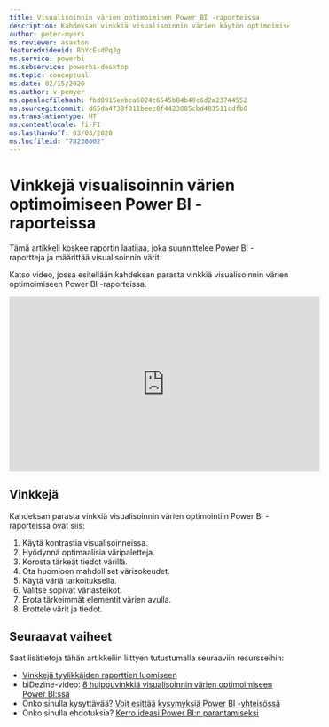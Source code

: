 ```yaml
---
title: Visualisoinnin värien optimoiminen Power BI -raporteissa
description: Kahdeksan vinkkiä visualisoinnin värien käytön optimoimiseen Power BI -raportin visualisoinneissa Power BI Desktopissa tai Power BI -palvelussa.
author: peter-myers
ms.reviewer: asaxton
featuredvideoid: RhYcEsdPqJg
ms.service: powerbi
ms.subservice: powerbi-desktop
ms.topic: conceptual
ms.date: 02/15/2020
ms.author: v-pemyer
ms.openlocfilehash: fbd0915eebca6024c6545b84b49c6d2a23744552
ms.sourcegitcommit: d65da4738f011beec8f4423085cbd483511cdfb0
ms.translationtype: HT
ms.contentlocale: fi-FI
ms.lasthandoff: 03/03/2020
ms.locfileid: "78238002"
---
```

# <a name="tips-to-optimize-visual-colors-in-power-bi-reports"></a>Vinkkejä visualisoinnin värien optimoimiseen Power BI -raporteissa

Tämä artikkeli koskee raportin laatijaa, joka suunnittelee Power BI -raportteja ja määrittää visualisoinnin värit.

Katso video, jossa esitellään kahdeksan parasta vinkkiä visualisoinnin värien optimoimiseen Power BI -raporteissa.

<iframe width="560" height="315" src="https://www.youtube.com/embed/RhYcEsdPqJg" frameborder="0" allowfullscreen></iframe>

## <a name="tips"></a>Vinkkejä

Kahdeksan parasta vinkkiä visualisoinnin värien optimointiin Power BI -raporteissa ovat siis:

1. Käytä kontrastia visualisoinneissa.
1. Hyödynnä optimaalisia väripaletteja.
1. Korosta tärkeät tiedot värillä.
1. Ota huomioon mahdolliset värisokeudet.
1. Käytä väriä tarkoituksella.
1. Valitse sopivat väriasteikot.
1. Erota tärkeimmät elementit värien avulla.
1. Erottele värit ja tiedot.

## <a name="next-steps"></a>Seuraavat vaiheet

Saat lisätietoja tähän artikkeliin liittyen tutustumalla seuraaviin resursseihin:

- [Vinkkejä tyylikkäiden raporttien luomiseen](../power-bi-reports-tips-and-tricks-for-creating.md)
- biDezine-video: [8 huippuvinkkiä visualisoinnin värien optimoimiseen Power BI:ssä](https://www.youtube.com/watch?v=RhYcEsdPqJg)
- Onko sinulla kysyttävää? [Voit esittää kysymyksiä Power BI -yhteisössä](https://community.powerbi.com/)
- Onko sinulla ehdotuksia? [Kerro ideasi Power BI:n parantamiseksi](https://ideas.powerbi.com)
